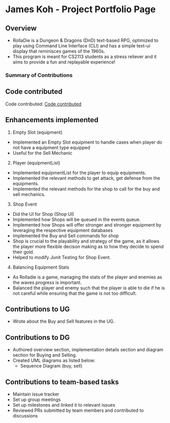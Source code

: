 # James Koh - Project Portfolio Page

## Overview
- RollaDie is a Dungeon & Dragons (DnD) text-based RPG,
  optimized to play using Command Line Interface (CLI) and
  has a simple text-ui display that reminisces games of the 1960s.
- This program is meant for CS2113 students as a stress reliever
  and it aims to provide a fun and replayable experience!

### Summary of Contributions
## Code contributed
Code contributed: [Code contributed](https://nus-cs2113-ay2425s2.github.io/tp-dashboard/?search=James17042002&breakdown=true)

## Enhancements implemented


1. Empty Slot (equipment)
  - Implemented an Empty Slot equipment to handle cases when player do not have a equipment type equipped
  - Useful for the Sell Mechanic

2. Player (equipmentList)
  - Implemented equipmentList for the player to equip equipments.
  - Implemented the relevant methods to get attack, get defense from the equipments.
  - Implemented the relevant methods for the shop to call for the buy and sell mechanics.
3. Shop Event
  - Did the UI for Shop (Shop UI)
  - Implemented how Shops will be queued in the events queue.
  - Implemented how Shops will offer stronger and stronger equipment by leveraging the respective equipment databases
  - Implemented the Buy and Sell commands for shop
  - Shop is crucial to the playability and strategy of the game, as it allows the player more flexible decison making as to how they decide to spend their gold.
  - Helped to modify Junit Testing for Shop Event.

4. Balancing Equipment Stats
  - As Rolladie is a game, managing the stats of the player and enemies as the waves progress is important.
  - Balanced the player and enemy such that the player is able to die if he is not careful while ensuring
    that the game is not too difficult.

## Contributions to UG
- Wrote about the Buy and Sell features in the UG.

## Contributions to DG
- Authored overview section, implementation details section and diagram section for Buying and Selling.
- Created UML diagrams as listed below:
  - Sequence Diagram (buy, sell)

## Contributions to team-based tasks
* Maintain issue tracker
* Set up group meetings
* Set up milestones and linked it to relevant issues
* Reviewed PRs submitted by team members and contributed to discussions